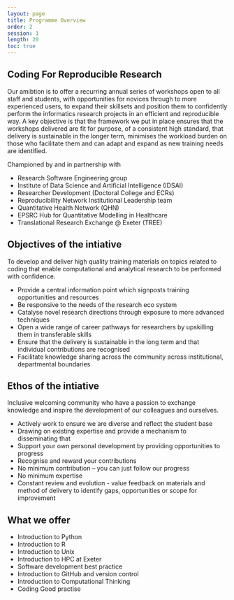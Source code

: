 ```yaml
---
layout: page
title: Programme Overview
order: 2
session: 1
length: 20
toc: true
---
```


## Coding For Reproducible Research

Our amibtion is to offer a recurring annual series of workshops open to all staff and students, with opportunities for novices through to more experienced users, to expand their skillsets and position them to confidently perform the informatics research projects in an efficient and reproducible way. A key objective is that the framework we put in place ensures that the workshops delivered are fit for purpose, of a consistent high standard, that delivery is sustainable in the longer term, minimises the workload burden on those who facilitate them and can adapt and expand as new training needs are identified.

Championed by and in partnership with

- Research Software Engineering group
- Institute of Data Science and Artificial Intelligence (IDSAI)
- Researcher Development (Doctoral College and ECRs)
- Reproducibility Network Institutional Leadership team
- Quantitative Health Network (QHN) 
- EPSRC Hub for Quantitative Modelling in Healthcare
- Translational Research Exchange @ Exeter (TREE)


## Objectives of the intiative

 To develop and deliver high quality training materials on topics related to coding that enable computational and analytical research to be performed with confidence. 

- Provide a central information point which signposts training opportunities and resources
- Be responsive to the needs of the research eco system
- Catalyse novel research directions through exposure to more advanced techniques
- Open a wide range of career pathways for researchers by upskilling them in transferable skills
- Ensure that the delivery is sustainable in the long term and that individual contributions are recognised
- Facilitate knowledge sharing across the community across institutional, departmental boundaries

## Ethos of the intiative

Inclusive welcoming community who have a passion to exchange knowledge and inspire the development of our colleagues and ourselves.

- Actively work to ensure we are diverse and reflect the student base
- Drawing on existing expertise and provide a mechanism to disseminating that
- Support your own personal development by providing opportunities to progress
- Recognise and reward your contributions
- No minimum contribution – you can just follow our progress
- No minimum expertise 
- Constant review and evolution - value feedback on materials and method of delivery to identify gaps, opportunities or scope for improvement

## What we offer

- Introduction to Python
- Introduction to R
- Introduction to Unix
- Introduction to HPC at Exeter
- Software development best practice
- Introduction to GitHub and version control
- Introduction to Computational Thinking
- Coding Good practise




